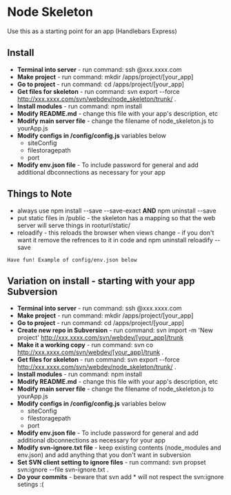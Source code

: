 
# Node Skeleton

Use this as a starting point for an app (Handlebars Express)

## Install

* **Terminal into server** - run command: ssh <user>@xxx.xxxx.com
* **Make project** - run command: mkdir /apps/project/[your_app]
* **Go to project** - run command: cd /apps/project/[your_app]
* **Get files for skeleton** - run command: svn export --force http://xxx.xxxx.com/svn/webdev/node_skeleton/trunk/ .
* **Install modules** - run command: npm install	
* **Modify README.md** - change this file with your app's description, etc
* **Modify main server file** - change the filename of node_skeleton.js to yourApp.js
* **Modify configs in /config/config.js** variables below
  * siteConfig
  * filestoragepath
  * port
* **Modify env.json file** - To include password for general and add additional dbconnections as necessary for your app

   
## Things to Note
* always use npm install --save --save-exact **AND** npm uninstall --save
* put static files in /public - the skeleton has a mapping so that the web server will serve things in  rooturl/static/
* reloadify - this reloads the browser when views change - if you don't want it remove the refrences to it in code and npm uninstall reloadify --save

```
Have fun! Example of config/env.json below
```

## Variation on install - starting with your app Subversion 

* **Terminal into server** - run command: ssh <user>@xxx.xxxx.com
* **Make project** - run command: mkdir /apps/project/[your_app]
* **Go to project** - run command: cd /apps/project/[your_app]
* **Create new repo in Subversion** - run command: svn import -m 'New project' http://xxx.xxxx.com/svn/webdev/[your_app]/trunk
* **Make it a working copy** - run command: svn co http://xxx.xxxx.com/svn/webdev/[your_app]/trunk .
* **Get files for skeleton** - run command: svn export --force http://xxx.xxxx.com/svn/webdev/node_skeleton/trunk/ .
* **Install modules** - run command: npm install	
* **Modify README.md** - change this file with your app's description, etc
* **Modify main server file** - change the filename of node_skeleton.js to yourApp.js
* **Modify configs in /config/config.js** variables below
  * siteConfig
  * filestoragepath
  * port
* **Modify env.json file** - To include password for general and add additional dbconnections as necessary for your app
* **Modify svn-ignore.txt file** - keep existing contents (node_modules and env.json) and add anything that you don't want in subversion
* **Set SVN client setting to ignore files** - run command: svn propset svn:ignore --file svn-ignore.txt .
* **Do your commits** - beware that svn add * will not respect the svn:ignore setings :(
